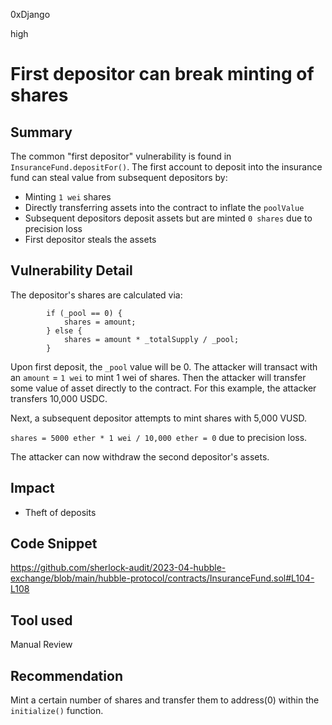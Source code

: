 0xDjango

high

# First depositor can break minting of shares

## Summary
The common "first depositor" vulnerability is found in `InsuranceFund.depositFor()`. The first account to deposit into the insurance fund can steal value from subsequent depositors by:

- Minting `1 wei` shares
- Directly transferring assets into the contract to inflate the `poolValue`
- Subsequent depositors deposit assets but are minted `0 shares` due to precision loss
- First depositor steals the assets

## Vulnerability Detail
The depositor's shares are calculated via:

```solidity
        if (_pool == 0) {
            shares = amount;
        } else {
            shares = amount * _totalSupply / _pool;
        }
```

Upon first deposit, the `_pool` value will be 0. The attacker will transact with an `amount` = `1 wei` to mint 1 wei of shares. Then the attacker will transfer some value of asset directly to the contract. For this example, the attacker transfers 10,000 USDC.

Next, a subsequent depositor attempts to mint shares with 5,000 VUSD.

`shares = 5000 ether * 1 wei / 10,000 ether = 0` due to precision loss.

The attacker can now withdraw the second depositor's assets.

## Impact
- Theft of deposits

## Code Snippet
https://github.com/sherlock-audit/2023-04-hubble-exchange/blob/main/hubble-protocol/contracts/InsuranceFund.sol#L104-L108

## Tool used
Manual Review

## Recommendation
Mint a certain number of shares and transfer them to address(0) within the `initialize()` function.
